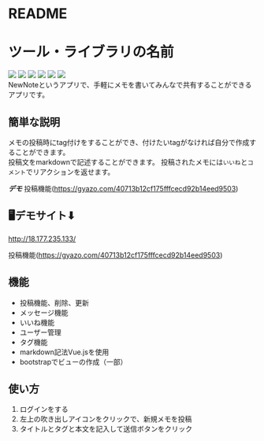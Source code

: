 # README

# ツール・ライブラリの名前
![](https://img.shields.io/badge/ruby-2.5.1-red)
![](https://img.shields.io/badge/rails-5.2.4.1-red)
![](https://img.shields.io/badge/jQuery-%20-blue)
![](https://img.shields.io/badge/bootstrap-4.3.1-blue)
![](https://img.shields.io/badge/Heroku-%20%20%20-green)
![](https://img.shields.io/badge/Mysql-%20-green)  
NewNoteというアプリで、手軽にメモを書いてみんなで共有することができるアプリです。　　

## 簡単な説明
 
メモの投稿時にtag付けをすることができ、付けたいtagがなければ自分で作成することができます。  
投稿文をmarkdownで記述することができます。
投稿されたメモには`いいね`と`コメント`でリアクションを返せます。
 
***デモ***
投稿機能(https://gyazo.com/40713b12cf175fffcecd92b14eed9503)

## 🖥デモサイト⬇︎  
http://18.177.235.133/  
 
投稿機能(https://gyazo.com/40713b12cf175fffcecd92b14eed9503)
 
## 機能
- 投稿機能、削除、更新
- メッセージ機能
- いいね機能
- ユーザー管理
- タグ機能
- markdown記法Vue.jsを使用
- bootstrapでビューの作成（一部）
 
## 使い方
 
1. ログインをする
2. 左上の吹き出しアイコンをクリックで、新規メモを投稿
3. タイトルとタグと本文を記入して送信ボタンをクリック
 
 
